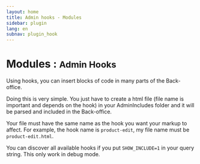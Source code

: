 ```yaml
---
layout: home
title: Admin hooks - Modules
sidebar: plugin
lang: en
subnav: plugin_hook
---
```


<div class="page-header">
    <h1>Modules : <small>Admin Hooks</small></h1>
</div>

Using hooks, you can insert blocks of code in many parts of the Back-office.

Doing this is very simple. You just have to create a html file (file name is important and depends on the hook) in your AdminIncludes folder
and it will be parsed and included in the Back-office.

Your file must have the same name as the hook you want your markup to affect. For example, the hook name is ```product-edit```, my file name must be ```product-edit.html```.

You can discover all available hooks if you put ```SHOW_INCLUDE=1``` in your query string. This only work in debug mode.

